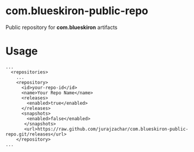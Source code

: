 # com.blueskiron-public-repo
Public repository for __com.blueskiron__ artifacts

# Usage

```
...
  <repositories>
    ...
    <repository>
      <id>your-repo-id</id>
      <name>Your Repo Name</name>
      <releases>
        <enabled>true</enabled>
      </releases>
      <snapshots>
        <enabled>false</enabled>
       </snapshots>
       <url>https://raw.github.com/jurajzachar/com.blueskiron-public-repo.git/releases</url>
    </repository>
...
```
